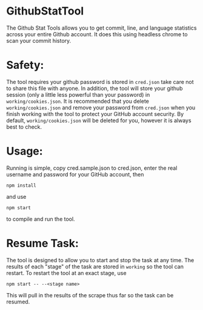 GithubStatTool
===

The Github Stat Tools allows you to get commit, line, and language statistics across your entire Github account. It does this using headless chrome to scan your commit history.

# Safety:
The tool requires your github password is stored in `cred.json` take care not to share this file with anyone. In addition, the tool will store your github session (only a little less powerful than your password) in `working/cookies.json`. It is recommended that you delete `working/cookies.json` and remove your password from `cred.json` when you finish working with the tool to protect your GitHub account security. By default, `working/cookies.json` will be deleted for you, however it is always best to check.

# Usage:
Running is simple, copy cred.sample.json to cred.json, enter the real username and password for your GitHub account, then 
```
npm install
``` 
and use 
```
npm start
``` 
to compile and run the tool.

# Resume Task:
The tool is designed to allow you to start and stop the task at any time. The results of each "stage" of the task are stored in `working` so the tool can restart. To restart the tool at an exact stage, use 
```
npm start -- --<stage name>
```
This will pull in the results of the scrape thus far so the task can be resumed.